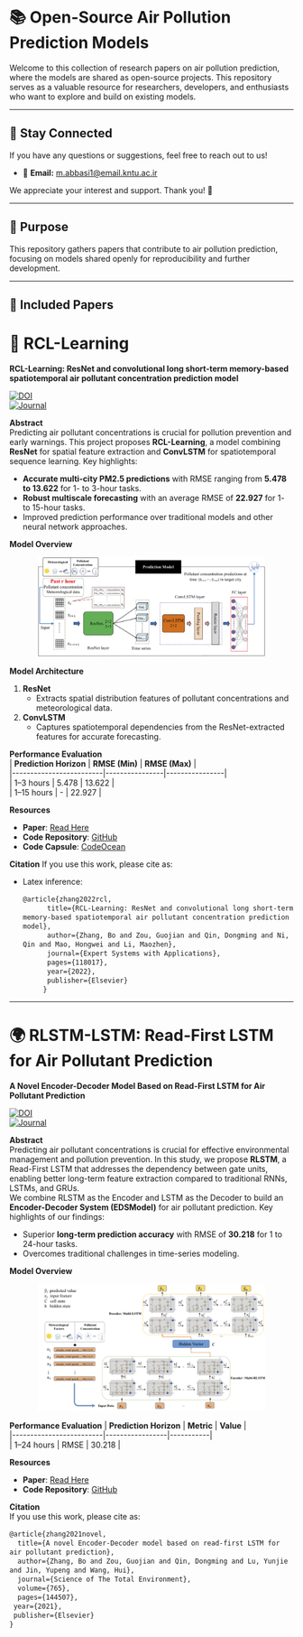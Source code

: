 # 📚 Open-Source Air Pollution Prediction Models

Welcome to this collection of research papers on air pollution prediction, where the models are shared as open-source projects. This repository serves as a valuable resource for researchers, developers, and enthusiasts who want to explore and build on existing models.

---

## 🌟 Stay Connected  
If you have any questions or suggestions, feel free to reach out to us!  

- 📧 **Email:** [m.abbasi1@email.kntu.ac.ir](mailto:m.abbasi1@email.kntu.ac.ir)  

We appreciate your interest and support. Thank you! 🙌

---

## 🎯 Purpose  
This repository gathers papers that contribute to air pollution prediction, focusing on models shared openly for reproducibility and further development.

---

## 📝 Included Papers

# 🌟 RCL-Learning  
**RCL-Learning: ResNet and convolutional long short-term memory-based spatiotemporal air pollutant concentration prediction model**  

[![DOI](https://img.shields.io/badge/DOI-https://doi.org/10.1016/j.eswa.2022.118017-blue)](https://doi.org/10.1016/j.eswa.2022.118017)  
[![Journal](https://img.shields.io/badge/Journal-Expert%20Systems%20with%20Applications-lightgreen)](https://www.sciencedirect.com/journal/expert-systems-with-applications)

**Abstract**<br> 
Predicting air pollutant concentrations is crucial for pollution prevention and early warnings. This project proposes **RCL-Learning**, a model combining **ResNet** for spatial feature extraction and **ConvLSTM** for spatiotemporal sequence learning. Key highlights:  
- **Accurate multi-city PM2.5 predictions** with RMSE ranging from **5.478 to 13.622** for 1- to 3-hour tasks.  
- **Robust multiscale forecasting** with an average RMSE of **22.927** for 1- to 15-hour tasks.  
- Improved prediction performance over traditional models and other neural network approaches.  


**Model Overview**
<div align="center">
  <img src="image/figure1.png" alt="Model Architecture" width="80%">
</div>


**Model Architecture**   
1. **ResNet**  
   - Extracts spatial distribution features of pollutant concentrations and meteorological data.  
2. **ConvLSTM**  
   - Captures spatiotemporal dependencies from the ResNet-extracted features for accurate forecasting.  


**Performance Evaluation**  
| **Prediction Horizon** | **RMSE (Min)** | **RMSE (Max)** |  
|-------------------------|----------------|----------------|  
| 1–3 hours              | 5.478          | 13.622         |  
| 1–15 hours             | -              | 22.927         |  


**Resources**   
- **Paper**: [Read Here](https://www.sciencedirect.com/science/article/abs/pii/S0957417422012349)  
- **Code Repository**: [GitHub](https://github.com/zouguojian/RCL-Learning)  
- **Code Capsule**: [CodeOcean](https://codeocean.com/capsule/6049117/tree)  


**Citation** 
If you use this work, please cite as:
* Latex inference:


      @article{zhang2022rcl,  
            title={RCL-Learning: ResNet and convolutional long short-term memory-based spatiotemporal air pollutant concentration prediction model},  
            author={Zhang, Bo and Zou, Guojian and Qin, Dongming and Ni, Qin and Mao, Hongwei and Li, Maozhen},  
            journal={Expert Systems with Applications},  
            pages={118017},  
            year={2022},  
            publisher={Elsevier}  
           }  

---

# 🌍 RLSTM-LSTM: Read-First LSTM for Air Pollutant Prediction  

**A Novel Encoder-Decoder Model Based on Read-First LSTM for Air Pollutant Prediction**  

[![DOI](https://img.shields.io/badge/DOI-https://doi.org/10.1016/j.scitotenv.2020.144507-blue)](https://doi.org/10.1016/j.scitotenv.2021.144507)  
[![Journal](https://img.shields.io/badge/Journal-Science%20of%20The%20Total%20Environment-lightgreen)](https://www.sciencedirect.com/journal/science-of-the-total-environment)  

**Abstract**    
Predicting air pollutant concentrations is crucial for effective environmental management and pollution prevention. In this study, we propose **RLSTM**, a Read-First LSTM that addresses the dependency between gate units, enabling better long-term feature extraction compared to traditional RNNs, LSTMs, and GRUs.  
We combine RLSTM as the Encoder and LSTM as the Decoder to build an **Encoder-Decoder System (EDSModel)** for air pollutant prediction. Key highlights of our findings:  
- Superior **long-term prediction accuracy** with RMSE of **30.218** for 1 to 24-hour tasks.  
- Overcomes traditional challenges in time-series modeling.  


**Model Overview**  
<div align="center">
  <img src="image/figure2.png" alt="Model Architecture" width="80%">
</div>  


**Performance Evaluation** 
| **Prediction Horizon** | **Metric**      | **Value** |  
|-------------------------|-----------------|-----------|  
| 1–24 hours             | RMSE            | 30.218    |  


**Resources**    
- **Paper**: [Read Here](https://www.sciencedirect.com/science/article/abs/pii/S0048969720380384)  
- **Code Repository**: [GitHub](https://github.com/zouguojian/Read-first-LSTM)  


**Citation**  
If you use this work, please cite as:  

	@article{zhang2021novel,  
  	  title={A novel Encoder-Decoder model based on read-first LSTM for air pollutant prediction},  
  	  author={Zhang, Bo and Zou, Guojian and Qin, Dongming and Lu, Yunjie and Jin, Yupeng and Wang, Hui},  
  	  journal={Science of The Total Environment},  
  	  volume={765},  
  	  pages={144507},  
 	 year={2021},  
 	 publisher={Elsevier}  
	}



